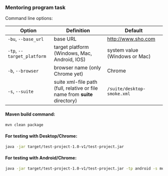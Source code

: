 ### Mentoring program task
Command line options:  

Option | Definition | Default  
-------|------------|--------  
`-bu`, `--base_url` | base URL | http://www.sho.com  
`-tp`, `--target_platform` | target platform (Windows, Mac, Android, IOS) | system value (Windows or Mac) 
 `-b`, `--browser` | browser name (only Chrome yet) | Chrome
 `-s`, `--suite` | suite xml-file path (full, relative or file name from **suite** directory) | `/suite/desktop-smoke.xml`

#### Maven build command:
```bash
mvn clean package
```

#### For testing with Desktop/Chrome:
```bash
java -jar target/test-project-1.0-v1/test-project.jar 
```

#### For testing with Android/Chrome:
```bash
java -jar target/test-project-1.0-v1/test-project.jar -tp android -s mobile-smoke.xml
```
